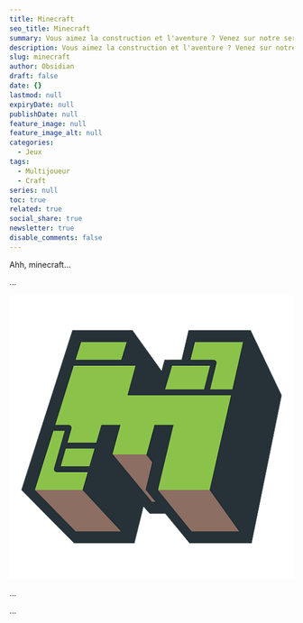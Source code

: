 ```yaml
---
title: Minecraft
seo_title: Minecraft
summary: Vous aimez la construction et l'aventure ? Venez sur notre serveur Minecraft !
description: Vous aimez la construction et l'aventure ? Venez sur notre serveur Minecraft !
slug: minecraft
author: Obsidian
draft: false
date: {}
lastmod: null
expiryDate: null
publishDate: null
feature_image: null
feature_image_alt: null
categories:
  - Jeux
tags:
  - Multijoueur
  - Craft
series: null
toc: true
related: true
social_share: true
newsletter: true
disable_comments: false
---
```


Ahh, minecraft...

...

![Minecraft game](./logo.png)

...

...

